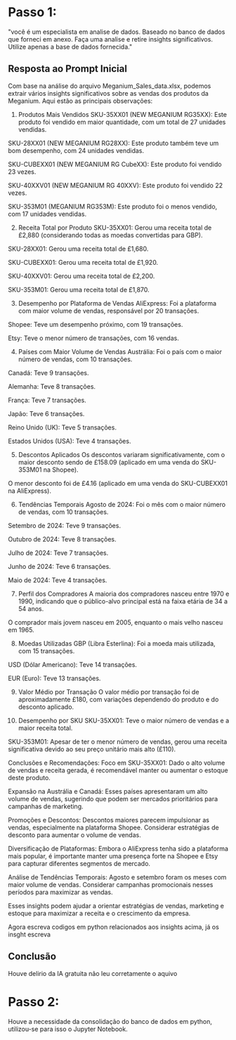 # Passo 1:

"você é um especialista em analise de dados. Baseado no banco de dados que forneci em anexo. 
Faça uma analise e retire insights significativos. Utilize apenas a base de dados fornecida."

## Resposta ao Prompt Inicial

Com base na análise do arquivo Meganium_Sales_data.xlsx, podemos extrair vários insights significativos sobre as vendas dos produtos da Meganium. Aqui estão as principais observações:

1. Produtos Mais Vendidos
SKU-35XX01 (NEW MEGANIUM RG35XX): Este produto foi vendido em maior quantidade, com um total de 27 unidades vendidas.

SKU-28XX01 (NEW MEGANIUM RG28XX): Este produto também teve um bom desempenho, com 24 unidades vendidas.

SKU-CUBEXX01 (NEW MEGANIUM RG CubeXX): Este produto foi vendido 23 vezes.

SKU-40XXV01 (NEW MEGANIUM RG 40XXV): Este produto foi vendido 22 vezes.

SKU-353M01 (MEGANIUM RG353M): Este produto foi o menos vendido, com 17 unidades vendidas.

2. Receita Total por Produto
SKU-35XX01: Gerou uma receita total de £2,880 (considerando todas as moedas convertidas para GBP).

SKU-28XX01: Gerou uma receita total de £1,680.

SKU-CUBEXX01: Gerou uma receita total de £1,920.

SKU-40XXV01: Gerou uma receita total de £2,200.

SKU-353M01: Gerou uma receita total de £1,870.

3. Desempenho por Plataforma de Vendas
AliExpress: Foi a plataforma com maior volume de vendas, responsável por 20 transações.

Shopee: Teve um desempenho próximo, com 19 transações.

Etsy: Teve o menor número de transações, com 16 vendas.

4. Países com Maior Volume de Vendas
Austrália: Foi o país com o maior número de vendas, com 10 transações.

Canadá: Teve 9 transações.

Alemanha: Teve 8 transações.

França: Teve 7 transações.

Japão: Teve 6 transações.

Reino Unido (UK): Teve 5 transações.

Estados Unidos (USA): Teve 4 transações.

5. Descontos Aplicados
Os descontos variaram significativamente, com o maior desconto sendo de £158.09 (aplicado em uma venda do SKU-353M01 na Shopee).

O menor desconto foi de £4.16 (aplicado em uma venda do SKU-CUBEXX01 na AliExpress).

6. Tendências Temporais
Agosto de 2024: Foi o mês com o maior número de vendas, com 10 transações.

Setembro de 2024: Teve 9 transações.

Outubro de 2024: Teve 8 transações.

Julho de 2024: Teve 7 transações.

Junho de 2024: Teve 6 transações.

Maio de 2024: Teve 4 transações.

7. Perfil dos Compradores
A maioria dos compradores nasceu entre 1970 e 1990, indicando que o público-alvo principal está na faixa etária de 34 a 54 anos.

O comprador mais jovem nasceu em 2005, enquanto o mais velho nasceu em 1965.

8. Moedas Utilizadas
GBP (Libra Esterlina): Foi a moeda mais utilizada, com 15 transações.

USD (Dólar Americano): Teve 14 transações.

EUR (Euro): Teve 13 transações.

9. Valor Médio por Transação
O valor médio por transação foi de aproximadamente £180, com variações dependendo do produto e do desconto aplicado.

10. Desempenho por SKU
SKU-35XX01: Teve o maior número de vendas e a maior receita total.

SKU-353M01: Apesar de ter o menor número de vendas, gerou uma receita significativa devido ao seu preço unitário mais alto (£110).

Conclusões e Recomendações:
Foco em SKU-35XX01: Dado o alto volume de vendas e receita gerada, é recomendável manter ou aumentar o estoque deste produto.

Expansão na Austrália e Canadá: Esses países apresentaram um alto volume de vendas, sugerindo que podem ser mercados prioritários para campanhas de marketing.

Promoções e Descontos: Descontos maiores parecem impulsionar as vendas, especialmente na plataforma Shopee. Considerar estratégias de desconto para aumentar o volume de vendas.

Diversificação de Plataformas: Embora o AliExpress tenha sido a plataforma mais popular, é importante manter uma presença forte na Shopee e Etsy para capturar diferentes segmentos de mercado.

Análise de Tendências Temporais: Agosto e setembro foram os meses com maior volume de vendas. Considerar campanhas promocionais nesses períodos para maximizar as vendas.

Esses insights podem ajudar a orientar estratégias de vendas, marketing e estoque para maximizar a receita e o crescimento da empresa.

Agora escreva codigos em python relacionados aos insights acima, já os insght escreva 

## Conclusão

Houve delirio da IA gratuita não leu corretamente o aquivo

# Passo 2:

Houve a necessidade da consolidação do banco de dados em python, utilizou-se para isso o Jupyter Notebook.
